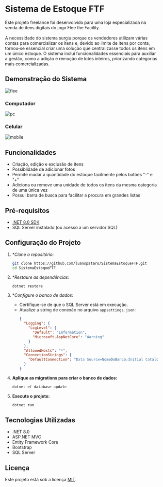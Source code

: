 # Sistema de Estoque FTF
Este projeto freelance foi desenvolvido para uma loja especializada na venda de itens digitais do jogo Flee the Facility.
<br><br>
A necessidade do sistema surgiu porque os vendedores utilizam várias contas para comercializar os itens e, devido
ao limite de itens por conta, tornou-se essencial criar uma solução que centralizasse todos os itens em um único
estoque. O sistema inclui funcionalidades essenciais para auxiliar a gestão, como a adição e remoção de lotes inteiros,
priorizando categorias mais comercializadas.

## Demonstração do Sistema

![flee](https://github.com/user-attachments/assets/94be0884-36cd-4a36-97c2-8e8cbbf36947)

### Computador
![pc](https://github.com/user-attachments/assets/fb1673a7-c675-46c2-8d42-34f6cf349345)

### Celular
![mobile](https://github.com/user-attachments/assets/b7be4cf9-a3bb-4d76-88ea-fa468fcfe0eb)

## Funcionalidades
- Criação, edição e exclusão de itens
- Possiblidade de adicionar fotos
- Permite mudar a quantidade do estoque facilmente pelos botões "-" e "+"
- Adiciona ou remove uma unidade de todos os itens da mesma categoria de uma única vez
- Possui barra de busca para facilitar a procura em grandes listas

## Pré-requisitos
- [.NET 8.0 SDK](https://dotnet.microsoft.com/download)
- SQL Server instalado (ou acesso a um servidor SQL)

## Configuração do Projeto

1. **Clone o repositório:*
   ```bash
   git clone https://github.com/luanspataro/SistemaEstoqueFTF.git
   cd SistemaEstoqueFTF
   ```

2. **Restaure as dependências:*
    ```bash
    dotnet restore
    ```

3. **Configure o banco de dados:*
   - Certifique-se de que o SQL Server está em execução.
   - Atualize a string de conexão no arquivo `appsettings.json`:
     ```json
     {
       "Logging": {
         "LogLevel": {
           "Default": "Information",
           "Microsoft.AspNetCore": "Warning"
         }
       },
       "AllowedHosts": "*",
       "ConnectionStrings": {
         "DefaultConnection": "Data Source=NomeDoBanco;Initial Catalog=NomeDaDB;Integrated Security=True;Encrypt=False;Trust Server Certificate=True"
       }
     }
     ```

4. **Aplique as migrations para criar o banco de dados:**
   ```bash
   dotnet ef database update
   ```

5. **Execute o projeto:**
   ```bash
   dotnet run
   ```

## Tecnologias Utilizadas
- .NET 8.0
- ASP.NET MVC
- Entity Framework Core
- Bootstrap
- SQL Server

## Licença
Este projeto está sob a licença [MIT](LICENSE).

